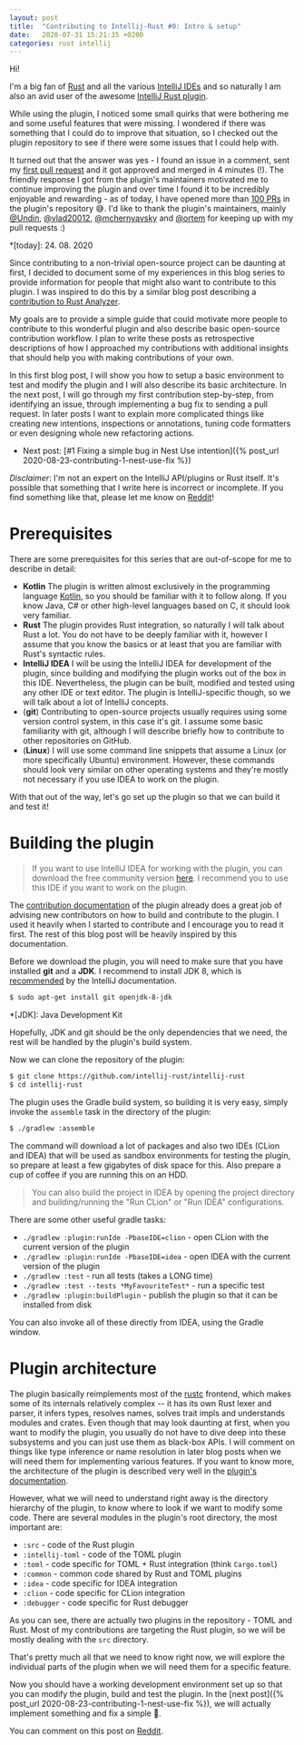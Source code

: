 ```yaml
---
layout: post
title:  "Contributing to Intellij-Rust #0: Intro & setup"
date:   2020-07-31 15:21:35 +0200
categories: rust intellij
--- 
```

Hi!

I'm a big fan of [Rust](https://www.rust-lang.org/) and all the various [IntelliJ IDEs](https://www.jetbrains.com/products.html#type=ide)
and so naturally I am also an avid user of the awesome [IntelliJ Rust plugin](https://intellij-rust.github.io/).

While using the plugin, I noticed some small quirks that were bothering me and some useful features
that were missing. I wondered if there was something that I could do to improve that situation,
so I checked out the plugin repository to see if there were some issues that I could help with.

It turned out that the answer was yes - I found an issue in a comment, sent my [first pull request](https://github.com/intellij-rust/intellij-rust/pull/3503)
and it got approved and merged in 4 minutes (!). The friendly response I got from the plugin's maintainers motivated
me to continue improving the plugin and over time I found it to be incredibly enjoyable and rewarding -
as of today, I have opened more than [100 PRs](https://github.com/intellij-rust/intellij-rust/pulls/kobzol)
in the plugin's repository :sweat_smile:. I'd like to thank the plugin's maintainers, mainly
[@Undin](https://github.com/undin), [@vlad20012](https://github.com/vlad20012),
[@mchernyavsky](https://github.com/mchernyavsky) and [@ortem](https://github.com/ortem) for keeping up with
my pull requests :)

*[today]: 24. 08. 2020

Since contributing to a non-trivial open-source project can be daunting at first, I decided to document
some of my experiences in this blog series to provide information for people that might also want to contribute
to this plugin. I was inspired to do this by a similar blog post describing a
[contribution to Rust Analyzer](https://dev.to/bnjjj/what-i-learned-contributing-to-rust-analyzer-4c7e).

My goals are to provide a simple guide that could motivate more people to contribute to this wonderful plugin and
also describe basic open-source contribution workflow.
I plan to write these posts as retrospective descriptions of how I approached my contributions with additional
insights that should help you with making contributions of your own.

In this first blog post, I will show you how to setup a basic environment to test and modify the plugin and
I will also describe its basic architecture. In the next post, I will go through
my first contribution step-by-step, from identifying an issue, through implementing a bug fix
to sending a pull request. In later posts I want to explain more complicated things like
creating new intentions, inspections or annotations, tuning code formatters or even designing whole new 
refactoring actions.

- Next post: [#1 Fixing a simple bug in Nest Use intention]({% post_url 2020-08-23-contributing-1-nest-use-fix %})

*Disclaimer*: I'm not an expert on the IntelliJ API/plugins or Rust itself. It's possible that 
something that I write here is incorrect or incomplete. If you find something like that, please let
me know on [Reddit](https://www.reddit.com/r/rust/comments/ifxr99/contributing_to_the_intellijrust_plugin_a_series/)!

# Prerequisites
There are some prerequisites for this series that are out-of-scope for me to describe in detail:

- **Kotlin**
    The plugin is written almost exclusively in the programming language [Kotlin](https://kotlinlang.org/), so
    you should be familiar with it to follow along. If you know Java, C# or other high-level
    languages based on C, it should look very familiar.
- **Rust**
    The plugin provides Rust integration, so naturally I will talk about Rust a lot. You do not
    have to be deeply familiar with it, however I assume that you know the basics or at least that
    you are familiar with Rust's syntactic rules.
- **IntelliJ IDEA**
    I will be using the IntelliJ IDEA for development of the plugin, since building and modifying
    the plugin works out of the box in this IDE. Nevertheless, the plugin can be built, modified
    and tested using any other IDE or text editor. The plugin is IntelliJ-specific though, so we will
    talk about a lot of IntelliJ concepts.
- (**git**)
    Contributing to open-source projects usually requires using some version control system,
    in this case it's git. I assume some basic familiarity with git, although I will describe briefly
    how to contribute to other repositories on GitHub.
- (**Linux**)
    I will use some command line snippets that assume a Linux (or more specifically Ubuntu) environment.
    However, these commands should look very similar on other operating systems and they're mostly not necessary
    if you use IDEA to work on the plugin.

With that out of the way, let's go set up the plugin so that we can build it and test it!

# Building the plugin
> If you want to use IntelliJ IDEA for working with the plugin, you can download the free community version [here](https://www.jetbrains.com/idea/download/).
I recommend you to use this IDE if you want to work on the plugin.

The [contribution documentation](https://github.com/intellij-rust/intellij-rust/blob/master/CONTRIBUTING.md)
of the plugin already does a great job of advising new contributors on how to build and contribute to the plugin.
I used it heavily when I started to contribute and I encourage you to read it first.
The rest of this blog post will be heavily inspired by this documentation.

Before we download the plugin, you will need to make sure that you have installed 
**git** and a **JDK**. I recommend to install JDK 8, which is
[recommended](https://jetbrains.org/intellij/sdk/docs/basics/getting_started/setting_up_environment.html)
by the IntelliJ documentation.
```bash
$ sudo apt-get install git openjdk-8-jdk
```

*[JDK]: Java Development Kit

Hopefully, JDK and git should be the only dependencies that we need, the rest will be handled by the
plugin's build system.

Now we can clone the repository of the plugin:
```bash
$ git clone https://github.com/intellij-rust/intellij-rust
$ cd intellij-rust
```
The plugin uses the Gradle build system, so building it is very easy, simply invoke the `assemble` task
in the directory of the plugin:
```bash
$ ./gradlew :assemble
```
The command will download a lot of packages and also two IDEs (CLion and IDEA) that will be used as
sandbox environments for testing the plugin, so prepare at least a few gigabytes of disk space for this.
Also prepare a cup of coffee if you are running this on an HDD.

> You can also build the project in IDEA by opening the project directory and building/running the
"Run CLion" or "Run IDEA" configurations.

There are some other useful gradle tasks:
- `./gradlew :plugin:runIde -PbaseIDE=clion` - open CLion with the current version of the plugin
- `./gradlew :plugin:runIde -PbaseIDE=idea` - open IDEA with the current version of the plugin
- `./gradlew :test` - run all tests (takes a LONG time)
- `./gradlew :test --tests *MyFavouriteTest*` - run a specific test 
- `./gradlew :plugin:buildPlugin` - publish the plugin so that it can be installed from disk

You can also invoke all of these directly from IDEA, using the Gradle window.

# Plugin architecture
The plugin basically reimplements most of the [rustc](https://rustc-dev-guide.rust-lang.org/) frontend,
which makes some of its internals relatively complex -- it has its own Rust lexer and parser, it infers types,
resolves names, solves trait impls and understands modules and crates. Even though that may look daunting at first,
when you want to modify the plugin, you usually do not have to dive deep into these subsystems and you can
just use them as black-box APIs. I will comment on things like type inference or name resolution
in later blog posts when we will need them for implementing various features. If you want to know more,
the architecture of the plugin is described very well in the [plugin's documentation](https://github.com/intellij-rust/intellij-rust/blob/master/ARCHITECTURE.md).

However, what we will need to understand right away is the directory hierarchy of the plugin, to know where to
look if we want to modify some code. There are several modules in the plugin's root directory, the most important are:
- `:src` - code of the Rust plugin
- `:intellij-toml` - code of the TOML plugin
- `:toml` - code specific for TOML + Rust integration (think `Cargo.toml`)
- `:common` - common code shared by Rust and TOML plugins
- `:idea` - code specific for IDEA integration
- `:clion` - code specific for CLion integration
- `:debugger` - code specific for Rust debugger

As you can see, there are actually two plugins in the repository - TOML and Rust. Most of my
contributions are targeting the Rust plugin, so we will be mostly dealing with the `src` directory.

That's pretty much all that we need to know right now, we will explore the individual parts of the
plugin when we will need them for a specific feature.

Now you should have a working development environment set up so that you can modify the plugin,
build and test the plugin. In the [next post]({% post_url 2020-08-23-contributing-1-nest-use-fix %}), we will actually implement something and fix a simple :bug:.

You can comment on this post on [Reddit](https://www.reddit.com/r/rust/comments/ifxr99/contributing_to_the_intellijrust_plugin_a_series/).
